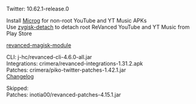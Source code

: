 Twitter: 10.62.1-release.0  

Install [Microg](https://github.com/ReVanced/GmsCore/releases) for non-root YouTube and YT Music APKs  
Use [zygisk-detach](https://github.com/j-hc/zygisk-detach) to detach root ReVanced YouTube and YT Music from Play Store  

[revanced-magisk-module](https://github.com/j-hc/revanced-magisk-module)
  
CLI: j-hc/revanced-cli-4.6.0-all.jar  
Integrations: crimera/revanced-integrations-1.31.2.apk  
Patches: crimera/piko-twitter-patches-1.42.1.jar  
[Changelog](https://github.com/crimera/piko/releases/tag/v1.42.1)  

Skipped:  
Patches: inotia00/revanced-patches-4.15.1.jar    
